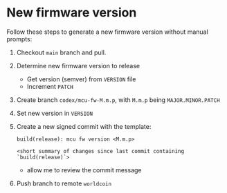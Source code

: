 # New firmware version

Follow these steps to generate a new firmware version without manual prompts:

1. Checkout `main` branch and pull.
2. Determine new firmware version to release
   - Get version (semver) from `VERSION` file
   - Increment `PATCH`
3. Create branch `codex/mcu-fw-M.m.p`, with `M.m.p` being `MAJOR.MINOR.PATCH`
4. Set new version in `VERSION`
5. Create a new signed commit with the template:

   ```
   build(release): mcu fw version <M.m.p>

   <short summary of changes since last commit containing `build(release)`>
   ```

   - allow me to review the commit message

6. Push branch to remote `worldcoin`
